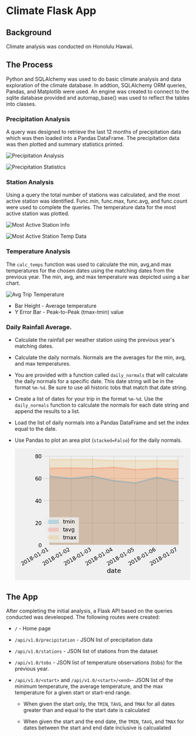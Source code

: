 # Climate Flask App

## Background

Climate analysis was conducted on Honolulu Hawaii. 

## The Process

Python and SQLAlchemy was used to do basic climate analysis and data exploration of the climate database. In addtion, SQLAlchemy ORM queries, Pandas, and Matplotlib were used.  An engine was created to connect to the sqlite database provided and automap_base() was used to reflect the tables into classes.


### Precipitation Analysis

A query was designed to retrieve the last 12 months of precipitation data which was then loaded into a Pandas DataFrame.
The precipitation data was then plotted and summary statistics printed.

![Precipitation Analysis](Images/Precipitation)

![Precipitation Statistics](Images/PrecipitationStats)


### Station Analysis

Using a query the total number of stations was calculated, and the most active station was identified. Func.min, func.max, func.avg, and func.count were used to complete the queries. 
The temperature data for the most active station was plotted.

![Most Active Station Info](Images/MostActive)

![Most Active Station Temp Data](Images/MostActiveBar)


### Temperature Analysis

The `calc_temps` function was used to calculate the min, avg,and max temperatures for the chosen dates using the matching dates from the previous year.  The min, avg, and max temperature was depicted using a bar chart.

![Avg Trip Temperature](Images/AvgTemp)

  * Bar Height - Average temperature
  * Y Error Bar - Peak-to-Peak (tmax-tmin) value


### Daily Rainfall Average.

* Calculate the rainfall per weather station using the previous year's matching dates.

* Calculate the daily normals. Normals are the averages for the min, avg, and max temperatures.

* You are provided with a function called `daily_normals` that will calculate the daily normals for a specific date. This date string will be in the format `%m-%d`. Be sure to use all historic tobs that match that date string.

* Create a list of dates for your trip in the format `%m-%d`. Use the `daily_normals` function to calculate the normals for each date string and append the results to a list.

* Load the list of daily normals into a Pandas DataFrame and set the index equal to the date.

* Use Pandas to plot an area plot (`stacked=False`) for the daily normals.

  ![daily-normals](Images/Samples/daily-normals.png)

## The App

After completing the initial analysis, a Flask API based on the queries conducted was develeoped.  The following routes were created:

* `/` - Home page

* `/api/v1.0/precipitation` - JSON list of precipitation data

* `/api/v1.0/stations` - JSON list of stations from the dataset

* `/api/v1.0/tobs` - JSON list of temperature observations (tobs) for the previous year.

* `/api/v1.0/<start>` and `/api/v1.0/<start>/<end>`- JSON list of the minimum temperature, the average temperature, and the max temperature for a given start or start-end range.

  * When given the start only, the `TMIN`, `TAVG`, and `TMAX` for all dates greater than and equal to the start date is calculated

  * When given the start and the end date, the `TMIN`, `TAVG`, and `TMAX` for dates between the start and end date inclusive is calcualated
